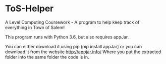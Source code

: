 # ToS-Helper
A Level Computing Coursework - A program to help keep track of everything in Town of Salem!

This program runs with Python 3.6, but also requires appJar.

You can either download it using pip (pip install appJar) or you can download it from the website
http://appjar.info/
Where you put the extracted folder into the same folder the code is in.
